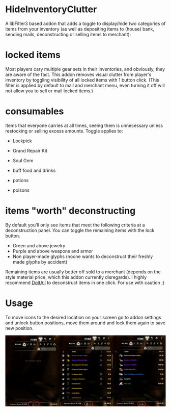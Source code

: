# HideInventoryClutter

A libFilter3 based addon that adds a toggle to display/hide two categories of items from your inventory (as well as  depositing items to (house) bank, sending mails, deconstructing or selling items to merchant):

# locked items 

Most players cary multiple gear sets in their inventories, and obviously, they are aware of the fact. This addon removes visual clutter from player's inventory by toggling visibility of all locked items with 1 button click. (This filter is applied by default to mail and merchant menu, even turning it off will not allow you to sell or mail locked items.)

# consumables

Items that everyone carries at all times, seeing them is unnecessary unless restocking or selling excess amounts. Toggle applies to:

- Lockpick
- Grand Repair Kit
- Soul Gem

- buff food and drinks
- potions
- poisons

# items "worth" deconstructing

By default you'll only see items that meet the following criteria at a deconstruction panel. You can toggle the remaining items with the lock button.

- Green and above jewelry
- Purple and above weapons and armor
- Non player-made glyphs (noone wants to deconstruct their freshly made glyphs by accident)

Remaining items are usually better off sold to a merchant (depends on the style material price, which this addon currently disregards). I highly recommend [DoItAll](https://www.esoui.com/downloads/info690-DoItAllMassExtractDeconstructMoveMailattach....html) to deconstruct items in one click. For use with caution ;)

# Usage

To move icons to the desired location on your screen go to addon settings and unlock button positions, move them around and lock them again to save new position.

![](../_screenshots/HideInventoryClutter/HideInventoryClutter.png)
